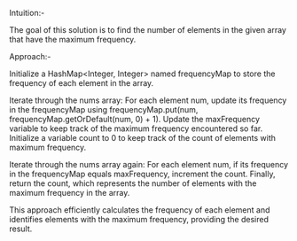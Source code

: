 Intuition:-

The goal of this solution is to find the number of elements in the given array that have the maximum frequency.

Approach:-

Initialize a HashMap<Integer, Integer> named frequencyMap to store the frequency of each element in the array.

Iterate through the nums array:
For each element num, update its frequency in the frequencyMap using frequencyMap.put(num, frequencyMap.getOrDefault(num, 0) + 1).
Update the maxFrequency variable to keep track of the maximum frequency encountered so far.
Initialize a variable count to 0 to keep track of the count of elements with maximum frequency.

Iterate through the nums array again:
For each element num, if its frequency in the frequencyMap equals maxFrequency, increment the count.
Finally, return the count, which represents the number of elements with the maximum frequency in the array.

This approach efficiently calculates the frequency of each element and identifies elements with the maximum frequency, providing the desired result.
